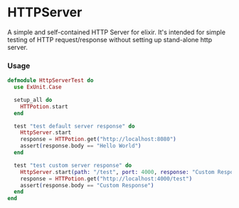 # HTTPServer
A simple and self-contained HTTP Server for elixir.
It's intended for simple testing of HTTP request/response without setting up stand-alone http server.

### Usage
```Elixir
defmodule HttpServerTest do
  use ExUnit.Case

  setup_all do
    HTTPotion.start
  end

  test "test default server response" do
    HttpServer.start
    response = HTTPotion.get("http://localhost:8080")
    assert(response.body == "Hello World")
  end

  test "test custom server response" do
    HttpServer.start(path: "/test", port: 4000, response: "Custom Response")
    response = HTTPotion.get("http://localhost:4000/test")
    assert(response.body == "Custom Response")
  end
end
```
